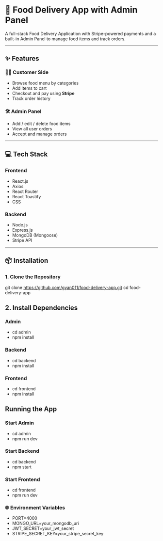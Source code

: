 # 🍔 Food Delivery App with Admin Panel

A full-stack Food Delivery Application with Stripe-powered payments and a built-in Admin Panel to manage food items and track orders.

---

## ✨ Features

### 👨‍🍳 Customer Side
- Browse food menu by categories
- Add items to cart
- Checkout and pay using **Stripe**
- Track order history

### 🛠️ Admin Panel
- Add / edit / delete food items
- View all user orders
- Accept and manage orders

---

## 💻 Tech Stack

### Frontend
- React.js
- Axios
- React Router
- React Toastify
- CSS

### Backend
- Node.js
- Express.js
- MongoDB (Mongoose)
- Stripe API

---

## 📦 Installation

### 1. Clone the Repository

git clone https://github.com/gyan011/food-delivery-app.git
cd food-delivery-app

## 2. Install Dependencies

### Admin
- cd admin
- npm install

### Backend
 - cd backend
 - npm install

### Frontend
- cd frontend
- npm install

## Running the App

### Start Admin
- cd admin
- npm run dev

### Start Backend
- cd backend
- npm start
  
### Start Frontend
- cd frontend
- npm run dev

### 🌐 Environment Variables
- PORT=4000
- MONGO_URL=your_mongodb_uri
- JWT_SECRET=your_jwt_secret
- STRIPE_SECRET_KEY=your_stripe_secret_key



